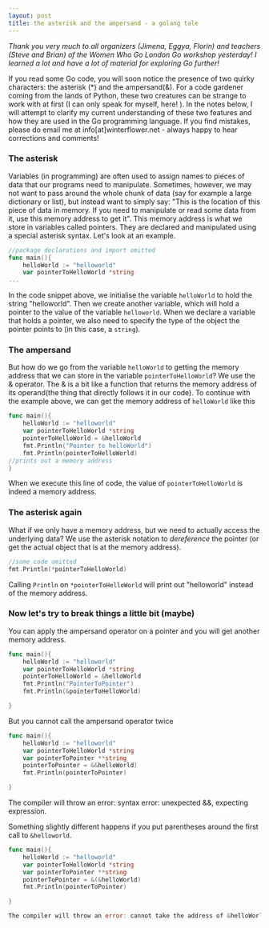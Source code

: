 ```yaml
---
layout: post
title: the asterisk and the ampersand - a golang tale
---
```


_Thank you very much to all organizers (Jimena, Eggya, Florin) and teachers (Steve and Brian) of the Women Who Go London Go workshop yesterday! I learned a lot and have a lot of material for exploring Go further!_

If you read some Go code, you will soon notice the presence of two quirky characters: the asterisk (*) and the ampersand(&). For a code gardener coming from the lands of Python, these two creatures can be strange to work with at first (I can only speak for myself, here! ). In the notes below, I will attempt to clarify my current understanding of these two features and how they are used in the Go programming language. If you find mistakes, please do email me at info[at]winterflower.net - always happy to hear corrections and comments!

### The asterisk

Variables (in programming) are often used to assign names to pieces of data that our programs need to manipulate. Sometimes, however, we may not want to pass around the whole chunk of data (say for example a large dictionary or list), but instead want to simply say: "This is the location of this piece of data in memory. If you need to manipulate or read some data from it, use this memory address to get it". This memory address is what we store in variables called pointers. They are declared and manipulated using a special asterisk syntax.
Let's look at an example. 

```go
//package declarations and import omitted
func main(){
	helloWorld := "helloworld"
	var pointerToHelloWorld *string
...
```

In the code snippet above, we initialise the variable ``helloWorld`` to hold the string "helloworld". Then we create another variable, which will hold a pointer to the value of the variable ``helloworld``. When we declare a variable that holds a pointer, we also need to specify the type of the object the pointer points to (in this case, a ``string``).

### The ampersand 

But how do we go from the variable ``helloWorld`` to getting the memory address that we can store in the variable ``pointerToHelloWorld``? We use the & operator. The & is a bit like a function that returns the memory address of its operand(the thing that directly follows it in our code). To continue with the example above, we can get the memory address of ``helloWorld`` like this


```go
func main(){
	helloWorld := "helloworld"
	var pointerToHelloWorld *string
	pointerToHelloWorld = &helloWorld
	fmt.Println("Pointer to helloWorld")
	fmt.Println(pointerToHelloWorld)
//prints out a memory address
}
```

When we execute this line of code, the value of ``pointerToHelloWorld`` is indeed a memory address. 

### The asterisk again

What if we only have a memory address, but we need to actually access the underlying data? We use the asterisk notation to _dereference_ the pointer (or get the actual object that is at the memory address). 

```go
//some code omitted
fmt.Println(*pointerToHelloWorld)
```

Calling ``Println`` on ``*pointerToHelloWorld`` will print out "helloworld" instead of the memory address. 

### Now let's try to break things a little bit (maybe)

You can apply the ampersand operator on a pointer and you will get another memory address.

```go
func main(){
	helloWorld := "helloworld"
	var pointerToHelloWorld *string
	pointerToHelloWorld = &helloWorld
    fmt.Println("PointerToPointer")
    fmt.Println(&pointerToHelloWorld)

}
```

But you cannot call the ampersand operator twice

```go
func main(){
	helloWorld := "helloworld"
	var pointerToHelloWorld *string
    var pointerToPointer **string
    pointerToPointer = &&helloWorld)
    fmt.Println(pointerToPointer)

}
```

The compiler will throw an error: syntax error: unexpected &&, expecting expression. 

Something slightly different happens if you put parentheses around the first call to ``&helloworld``.

```go
func main(){
	helloWorld := "helloworld"
	var pointerToHelloWorld *string
    var pointerToPointer **string
    pointerToPointer = &(&helloWorld)
    fmt.Println(pointerToPointer)

}

The compiler will throw an error: cannot take the address of &helloWorld
```



